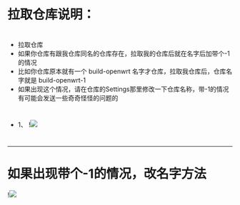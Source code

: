 # 拉取仓库说明：
#
- 拉取仓库
- 如果你仓库有跟我仓库同名的仓库存在，拉取我的仓库后就在名字后加带个-1的情况
- 比如你仓库原本就有一个 build-openwrt 名字才仓库，拉取我仓库后，仓库名字就是  build-openwrt-1
- 如果出现这个情况，请在仓库的Settings那里修改一下仓库名称，带-1的情况有可能会发送一些奇奇怪怪的问题的
#
- 1、
!<img src="https://github.com/danshui-git/shuoming/blob/master/doc/la3.png" />
#
---
# 如果出现带个-1的情况，改名字方法
!<img src="https://github.com/danshui-git/shuoming/blob/master/doc/la15.png" />
